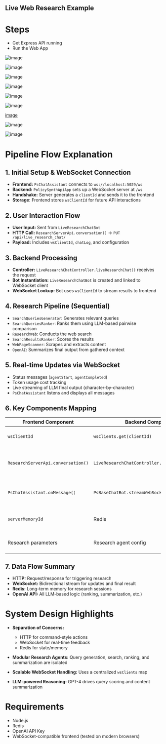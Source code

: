 ## Live Web Research Example

# Steps
- Get Express API running
- Run the Web App

![image](https://github.com/CitizensFoundation/policy-synth/assets/43699/cc5165b0-7774-47dc-8d97-add17bde9a76)

![image](https://github.com/CitizensFoundation/policy-synth/assets/43699/4652a7ea-aaa5-4fd7-a098-bef4ce22af45)

![image](https://github.com/CitizensFoundation/policy-synth/assets/43699/b2cefd06-8bd7-4718-8850-923f7f844633)

![image](https://github.com/CitizensFoundation/policy-synth/assets/43699/8a31ed41-7c04-4f29-8a26-1fd4cdcac145)

![image](https://github.com/CitizensFoundation/policy-synth/assets/43699/0e5caa9d-1626-4440-afda-8b8d950b068d)

![image](https://github.com/CitizensFoundation/policy-synth/assets/43699/425c41b1-f9eb-41f4-b494-d35d41830a38)

[image](https://github.com/CitizensFoundation/policy-synth/assets/43699/495a0cd3-bc10-41d4-95f5-1cbbb6ef99c1)

![image](https://github.com/CitizensFoundation/policy-synth/assets/43699/24cb1672-0f0b-4241-a131-77a3bee2556d)

![image](https://github.com/CitizensFoundation/policy-synth/assets/43699/19e96ab2-fbc8-4d01-8ec2-1a16926d7d7e)





# Pipeline Flow Explanation

## 1. Initial Setup & WebSocket Connection

- **Frontend:** `PsChatAssistant` connects to `ws://localhost:5029/ws`
- **Backend:** `PolicySynthApiApp` sets up a WebSocket server at `/ws`
- **Handshake:** Server generates a `clientId` and sends it to the frontend
- **Storage:** Frontend stores `wsClientId` for future API interactions

## 2. User Interaction Flow

- **User Input:** Sent from `LiveResearchChatBot`
- **HTTP Call:** `ResearchServerApi.conversation()` → `PUT /api/live_research_chat/`
- **Payload:** Includes `wsClientId`, `chatLog`, and configuration

## 3. Backend Processing

- **Controller:** `LiveResearchChatController.liveResearchChat()` receives the request
- **Bot Instantiation:** `LiveResearchChatBot` is created and linked to WebSocket client
- **WebSocket Lookup:** Bot uses `wsClientId` to stream results to frontend

## 4. Research Pipeline (Sequential)

- `SearchQueriesGenerator`: Generates relevant queries
- `SearchQueriesRanker`: Ranks them using LLM-based pairwise comparison
- `ResearchWeb`: Conducts the web search
- `SearchResultsRanker`: Scores the results
- `WebPageScanner`: Scrapes and extracts content
- `OpenAI`: Summarizes final output from gathered context

## 5. Real-time Updates via WebSocket

- Status messages (`agentStart`, `agentCompleted`)
- Token usage cost tracking
- Live streaming of LLM final output (character-by-character)
- `PsChatAssistant` listens and displays all messages

## 6. Key Components Mapping

| Frontend Component                  | Backend Component                          | Purpose                             |
|-----------------------------------|-------------------------------------------|-----------------------------------|
| `wsClientId`                      | `wsClients.get(clientId)`                  | WebSocket client mapping           |
| `ResearchServerApi.conversation()` | `LiveResearchChatController.liveResearchChat()` | API endpoint for triggering research |
| `PsChatAssistant.onMessage()`     | `PsBaseChatBot.streamWebSocketResponses()` | Handle and display WebSocket messages |
| `serverMemoryId`                  | Redis                                     | Persistent memory for chat/costs   |
| Research parameters               | Research agent config                      | Control pipeline behavior          |

## 7. Data Flow Summary

- **HTTP:** Request/response for triggering research
- **WebSocket:** Bidirectional stream for updates and final result
- **Redis:** Long-term memory for research sessions
- **OpenAI API:** All LLM-based logic (ranking, summarization, etc.)

# System Design Highlights

- **Separation of Concerns:**
  - HTTP for command-style actions
  - WebSocket for real-time feedback
  - Redis for state/memory

- **Modular Research Agents:** Query generation, search, ranking, and summarization are isolated
- **Scalable WebSocket Handling:** Uses a centralized `wsClients` map
- **LLM-powered Reasoning:** GPT-4 drives query scoring and content summarization

# Requirements

- Node.js
- Redis
- OpenAI API Key
- WebSocket-compatible frontend (tested on modern browsers)
